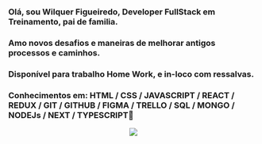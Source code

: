 ### Olá, sou Wilquer Figueiredo, Developer FullStack em Treinamento, pai de familia.
### Amo novos desafios e maneiras de melhorar antigos processos e caminhos.
### Disponível para trabalho Home Work, e in-loco com ressalvas.
### Conhecimentos em: HTML / CSS / JAVASCRIPT / REACT / REDUX / GIT / GITHUB / FIGMA / TRELLO / SQL / MONGO / NODEJs / NEXT / TYPESCRIPT👋
<p align="center">   <img alingn="center" src="https://profile-counter.glitch.me/SeuPerfildoGitHub/count.svg" /></p>
